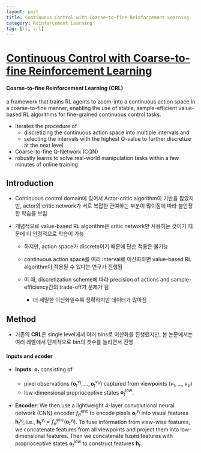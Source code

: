 ```yaml
---
layout: post
title: Continuous Control with Coarse-to-fine Reinforcement Learning
category: Reinforcement Learning
tag: [rl, crl]
---
```


# [Continuous Control with Coarse-to-fine Reinforcement Learning](https://arxiv.org/pdf/2407.07787)

#### Coarse-to-fine Reinforcement Learning (CRL)

a framework that trains RL agents to zoom-into a continuous action space in a coarse-to-fine manner, enabling the use
of stable, sample-efficient value-based RL algorithms for fine-grained continuous control tasks.

* Iterates the procedure of 
    * discretizing the continuous action space into multiple intervals and
    * selecting the intervals with the highest Q-value to further discretize at the next level
* Coarse-to-fine Q-Network (CQN)
* robustly learns to solve real-world manipulation tasks within a few minutes of online training


## Introduction

* Continuous control domain에 있어서 Actor-critic algorithm이 기반을 잡았지만, actor와 critic network가 서로 복잡한 관여하는 부분이 많이짐에 따라 불안정한 학습을 보임

* 개념적으로 value-based RL algorithm은 critic network만 사용하는 것이기 때문에 더 안정적으로 학습이 가능

    * 하지만, action space가 discrete이기 때문에 단순 적용은 불가능

    * continuous action space를 여러 interval로 이산화하면 value-based RL algorithm이 적용될 수 있다는 연구가 진행됨

    * 이 때, discretization scheme에 따라 precision of actions and sample-efficiency간의 trade-off가 문제가 됨

        * 더 세밀한 이산화일수록 정확하지만 데이터가 많아짐



## Method

*  기존의 **CRL**은 single level에서 여러 bins로 이산화를 진행했지만, 본 논문에서는 여러 레벨에서 단계적으로 bin의 갯수를 늘리면서 진행


#### Inputs and ecoder

* **Inputs**: $\mathbf{o}_t$ consisting of
    * pixel observations $(\mathbf{o}_t^{v_1}, ..., \mathbf{o}_t^{v_V} )$ captured from viewpoints $(v_1, ..., v_V)$ 
    * low-dimensional proprioceptive states $\mathbf{o}_t^{\text{low}}$. 
    
* **Encoder**: We then use a lightweight 4-layer convolutional neural network (CNN) encoder $f_\theta^{\text{enc}}$ to encode pixels $\mathbf{o}_t^{v_i}$ into visual features $\mathbf{h}_t^{v_i}$, i.e., $\mathbf{h}_t^{v_i} = f_\theta^{\text{enc}}(\mathbf{o}_t^{v_i})$. To fuse information from view-wise features, we concatenate features from all viewpoints and project them into low-dimensional features. Then we concatenate fused features with proprioceptive states $\mathbf{o}_t^{\text{low}}$ to construct features $\mathbf{h}_t$.
